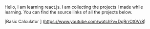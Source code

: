 Hello, I am learning react.js. I am collecting the projects I made while learning. You can find the source links of all the projects below.

[Basic Calculator ] (https://www.youtube.com/watch?v=DgRrrOt0Vr8)  
